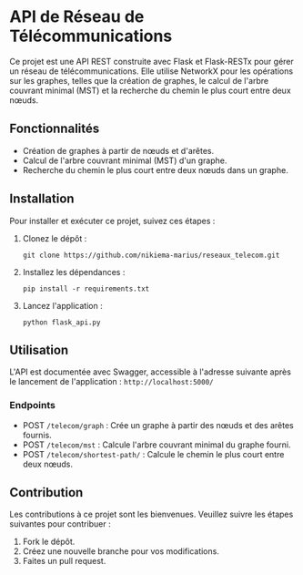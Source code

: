 # API de Réseau de Télécommunications

Ce projet est une API REST construite avec Flask et Flask-RESTx pour gérer un réseau de télécommunications. Elle utilise NetworkX pour les opérations sur les graphes, telles que la création de graphes, le calcul de l'arbre couvrant minimal (MST) et la recherche du chemin le plus court entre deux nœuds.

## Fonctionnalités

- Création de graphes à partir de nœuds et d'arêtes.
- Calcul de l'arbre couvrant minimal (MST) d'un graphe.
- Recherche du chemin le plus court entre deux nœuds dans un graphe.

## Installation

Pour installer et exécuter ce projet, suivez ces étapes :

1. Clonez le dépôt :
   ```
   git clone https://github.com/nikiema-marius/reseaux_telecom.git
   ```
2. Installez les dépendances :
   ```
   pip install -r requirements.txt
   ```
3. Lancez l'application :
   ```
   python flask_api.py
   ```

## Utilisation

L'API est documentée avec Swagger, accessible à l'adresse suivante après le lancement de l'application : `http://localhost:5000/`

### Endpoints

- POST `/telecom/graph` : Crée un graphe à partir des nœuds et des arêtes fournis.
- POST `/telecom/mst` : Calcule l'arbre couvrant minimal du graphe fourni.
- POST `/telecom/shortest-path/` : Calcule le chemin le plus court entre deux nœuds.

## Contribution

Les contributions à ce projet sont les bienvenues. Veuillez suivre les étapes suivantes pour contribuer :

1. Fork le dépôt.
2. Créez une nouvelle branche pour vos modifications.
3. Faites un pull request.